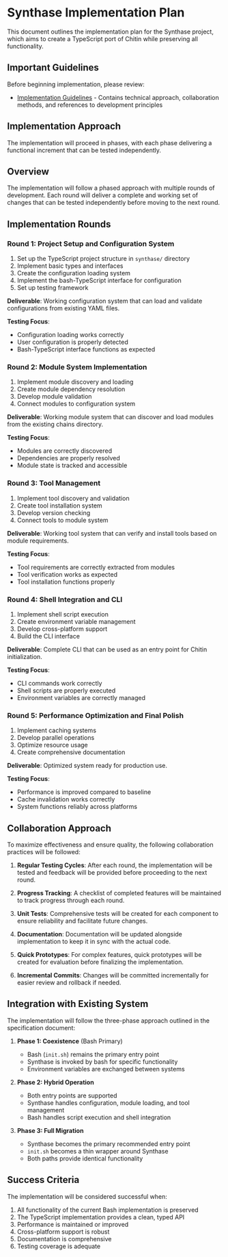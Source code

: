 # Synthase Implementation Plan

This document outlines the implementation plan for the Synthase project, which aims to create a TypeScript port of Chitin while preserving all functionality.

## Important Guidelines

Before beginning implementation, please review:
- [Implementation Guidelines](./implementation-guidelines.md) - Contains technical approach, collaboration methods, and references to development principles

## Implementation Approach

The implementation will proceed in phases, with each phase delivering a functional increment that can be tested independently.

## Overview

The implementation will follow a phased approach with multiple rounds of development. Each round will deliver a complete and working set of changes that can be tested independently before moving to the next round.

## Implementation Rounds

### Round 1: Project Setup and Configuration System
1. Set up the TypeScript project structure in `synthase/` directory
2. Implement basic types and interfaces
3. Create the configuration loading system
4. Implement the bash-TypeScript interface for configuration
5. Set up testing framework

**Deliverable**: Working configuration system that can load and validate configurations from existing YAML files.

**Testing Focus**: 
- Configuration loading works correctly
- User configuration is properly detected
- Bash-TypeScript interface functions as expected

### Round 2: Module System Implementation
1. Implement module discovery and loading
2. Create module dependency resolution
3. Develop module validation
4. Connect modules to configuration system

**Deliverable**: Working module system that can discover and load modules from the existing chains directory.

**Testing Focus**:
- Modules are correctly discovered
- Dependencies are properly resolved
- Module state is tracked and accessible

### Round 3: Tool Management
1. Implement tool discovery and validation
2. Create tool installation system
3. Develop version checking
4. Connect tools to module system

**Deliverable**: Working tool system that can verify and install tools based on module requirements.

**Testing Focus**:
- Tool requirements are correctly extracted from modules
- Tool verification works as expected
- Tool installation functions properly

### Round 4: Shell Integration and CLI
1. Implement shell script execution
2. Create environment variable management
3. Develop cross-platform support
4. Build the CLI interface

**Deliverable**: Complete CLI that can be used as an entry point for Chitin initialization.

**Testing Focus**:
- CLI commands work correctly
- Shell scripts are properly executed
- Environment variables are correctly managed

### Round 5: Performance Optimization and Final Polish
1. Implement caching systems
2. Develop parallel operations
3. Optimize resource usage
4. Create comprehensive documentation

**Deliverable**: Optimized system ready for production use.

**Testing Focus**:
- Performance is improved compared to baseline
- Cache invalidation works correctly
- System functions reliably across platforms

## Collaboration Approach

To maximize effectiveness and ensure quality, the following collaboration practices will be followed:

1. **Regular Testing Cycles**: After each round, the implementation will be tested and feedback will be provided before proceeding to the next round.

2. **Progress Tracking**: A checklist of completed features will be maintained to track progress through each round.

3. **Unit Tests**: Comprehensive tests will be created for each component to ensure reliability and facilitate future changes.

4. **Documentation**: Documentation will be updated alongside implementation to keep it in sync with the actual code.

5. **Quick Prototypes**: For complex features, quick prototypes will be created for evaluation before finalizing the implementation.

6. **Incremental Commits**: Changes will be committed incrementally for easier review and rollback if needed.

## Integration with Existing System

The implementation will follow the three-phase approach outlined in the specification document:

1. **Phase 1: Coexistence** (Bash Primary)
   - Bash (`init.sh`) remains the primary entry point
   - Synthase is invoked by bash for specific functionality
   - Environment variables are exchanged between systems

2. **Phase 2: Hybrid Operation**
   - Both entry points are supported
   - Synthase handles configuration, module loading, and tool management
   - Bash handles script execution and shell integration

3. **Phase 3: Full Migration**
   - Synthase becomes the primary recommended entry point
   - `init.sh` becomes a thin wrapper around Synthase
   - Both paths provide identical functionality

## Success Criteria

The implementation will be considered successful when:

1. All functionality of the current Bash implementation is preserved
2. The TypeScript implementation provides a clean, typed API
3. Performance is maintained or improved
4. Cross-platform support is robust
5. Documentation is comprehensive
6. Testing coverage is adequate 
